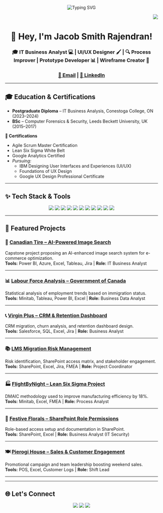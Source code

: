 <div align="center">

<p align="center">
  <img src="https://readme-typing-svg.demolab.com?font=Fira+Code&size=24&duration=4000&pause=1000&color=F7C62F&center=true&vCenter=true&width=600&lines=Business+Analyst+%F0%9F%92%BB;UI%2FUX+Designer+%F0%9F%96%8C%EF%B8%8F;Prototype+Developer+%F0%9F%93%8A;Wireframe+Creator+%F0%9F%93%9C;Welcome+to+my+GitHub+Profile+%F0%9F%91%8B" alt="Typing SVG" />
</p>




<img src="https://komarev.com/ghpvc/?username=jacobsmithrajendran" align="right" />
<br/>

# 👋 Hey, I'm Jacob Smith Rajendran!

### 🎓 IT Business Analyst 💻 | UI/UX Designer 🖌️ | 🔍 Process Improver  | Prototype Developer 📊  |  Wireframe Creator 📜


### [📧 Email](mailto:jacobsmithrajendran@gmail.com) | [🔗 LinkedIn](https://www.linkedin.com/in/jacob-smith-rajendran-678316244)

</div>

---

## 🎓 Education & Certifications

- **Postgraduate Diploma** – IT Business Analysis, Conestoga College, ON (2023–2024)  
- **BSc** – Computer Forensics & Security, Leeds Beckett University, UK (2015–2017)

**📜 Certifications**  
- Agile Scrum Master Certification  
- Lean Six Sigma White Belt  
- Google Analytics Certified  
- *Pursuing:*  
  - IBM Designing User Interfaces and Experiences (UI/UX)  
  - Foundations of UX Design  
  - Google UX Design Professional Certificate  

---

## ✨ Tech Stack & Tools

<p align="center">
  <img src="https://img.shields.io/badge/-SQL-003B57?style=for-the-badge&logo=mysql&logoColor=white" />
  <img src="https://img.shields.io/badge/-Power%20BI-F2C811?style=for-the-badge&logo=powerbi&logoColor=black" />
  <img src="https://img.shields.io/badge/-Tableau-E97627?style=for-the-badge&logo=tableau&logoColor=white" />
  <img src="https://img.shields.io/badge/-Minitab-007ACC?style=for-the-badge&logoColor=white" />
  <img src="https://img.shields.io/badge/-Salesforce-00A1E0?style=for-the-badge&logo=salesforce&logoColor=white" />
  <img src="https://img.shields.io/badge/-Jira-0052CC?style=for-the-badge&logo=jira&logoColor=white" />
  <img src="https://img.shields.io/badge/-Excel-217346?style=for-the-badge&logo=microsoft-excel&logoColor=white" />
  <img src="https://img.shields.io/badge/-SharePoint-0078D4?style=for-the-badge&logo=microsoft&logoColor=white" />
  <img src="https://img.shields.io/badge/HTML5-E34F26?style=for-the-badge&logo=html5&logoColor=white" />
  <img src="https://img.shields.io/badge/CSS3-1572B6?style=for-the-badge&logo=css3&logoColor=white" />
  <img src="https://img.shields.io/badge/JavaScript-F7DF1E?style=for-the-badge&logo=javascript&logoColor=black" />
</p>

---

## 📁 Featured Projects

### 🛒 [Canadian Tire – AI-Powered Image Search](./canadian-tire-ai-search)
Capstone project proposing an AI-enhanced image search system for e-commerce optimization.  
**Tools:** Power BI, Azure, Excel, Tableau, Jira | **Role:** IT Business Analyst  

---

### 📊 [Labour Force Analysis – Government of Canada](./labour-force-analysis)
Statistical analysis of employment trends based on immigration status.  
**Tools:** Minitab, Tableau, Power BI, Excel | **Role:** Business Data Analyst  

---

### 📞 [Virgin Plus – CRM & Retention Dashboard](./virgin-plus-crm-analysis)
CRM migration, churn analysis, and retention dashboard design.  
**Tools:** Salesforce, SQL, Excel, Jira | **Role:** Business Analyst  

---

### 📚 [LMS Migration Risk Management](./lms-migration-project)
Risk identification, SharePoint access matrix, and stakeholder engagement.  
**Tools:** SharePoint, Excel, Jira, FMEA | **Role:** Project Coordinator  

---

### 🏭 [FlightByNight – Lean Six Sigma Project](./flightbynight-lean-process)
DMAIC methodology used to improve manufacturing efficiency by 18%.  
**Tools:** Minitab, Excel, FMEA | **Role:** Process Analyst  

---

### 💐 [Festive Florals – SharePoint Role Permissions](./festive-florals-permissions)
Role-based access setup and documentation in SharePoint.  
**Tools:** SharePoint, Excel | **Role:** Business Analyst (IT Security)  

---

### 🍽️ [Pierogi House – Sales & Customer Engagement](./pierogi-house-leadership)
Promotional campaign and team leadership boosting weekend sales.  
**Tools:** POS, Excel, Customer Logs | **Role:** Shift Lead  

---


---

## 🌐 Let's Connect

<div align="center">

[<img src="https://img.shields.io/badge/GitHub-000?style=for-the-badge&logo=github&logoColor=white" />](https://github.com/jacobsmithrajendran)
[<img src="https://img.shields.io/badge/LinkedIn-0A66C2?style=for-the-badge&logo=linkedin&logoColor=white" />](https://www.linkedin.com/in/jacob-smith-rajendran-678316244)
[<img src="https://img.shields.io/badge/Gmail-D14836?style=for-the-badge&logo=gmail&logoColor=white" />](mailto:jacobsmithrajendran@gmail.com)

</div>
